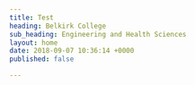 ```yaml
---
title: Test
heading: Belkirk College
sub_heading: Engineering and Health Sciences
layout: home
date: 2018-09-07 10:36:14 +0000
published: false

---
```

